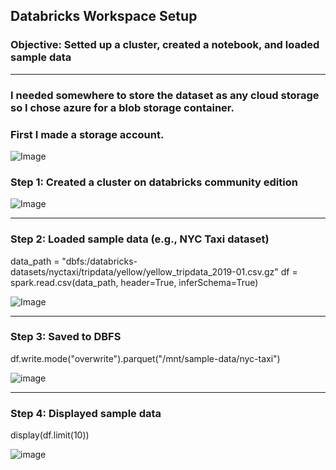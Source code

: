 ## Databricks Workspace Setup
### Objective: Setted up a cluster, created a notebook, and loaded sample data

***


### I needed somewhere to store the dataset as any cloud storage so I chose azure for a blob storage container. 

### First I made a storage account. 
![Image](https://github.com/user-attachments/assets/fc39900a-6b1c-4c6c-a4c9-fdd14750452f)


### Step 1: Created a cluster on databricks community edition 

![Image](https://github.com/user-attachments/assets/fcc7da1d-31c0-4340-b232-7f760c333526)

--- 


### Step 2: Loaded sample data (e.g., NYC Taxi dataset)
data_path = "dbfs:/databricks-datasets/nyctaxi/tripdata/yellow/yellow_tripdata_2019-01.csv.gz"
df = spark.read.csv(data_path, header=True, inferSchema=True)


![Image](https://github.com/user-attachments/assets/eca723e6-9d2a-4c02-9f95-77d6f9bae96c)

--- 




### Step 3: Saved to DBFS
df.write.mode("overwrite").parquet("/mnt/sample-data/nyc-taxi")

![image](https://github.com/user-attachments/assets/02b38aee-1ee6-4c7f-b253-b1bc21261946)





---

### Step 4: Displayed sample data
display(df.limit(10))

![image](https://github.com/user-attachments/assets/5ace930a-dc7d-42cc-b407-6c7152a940f8)




